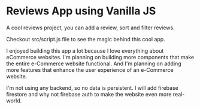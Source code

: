 # Reviews App using Vanilla JS

A cool reviews project, you can add a review, sort and filter reviews.

Checkout src/script.js file to see the magic behind this cool app.

I enjoyed building this app a lot because I love everything about eCommerce websites.
I'm planning on building more components that make the entire e-Commerce website functional.
And I'm planning on adding more features that enhance the user experience of an e-Commerce website.

I'm not using any backend, so no data is persistent. I will add firebase firestore and why not firebase auth to make the website even more real-world.
